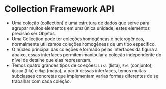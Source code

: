 # Collection Framework API

- Uma coleção (collection) é uma estrutura de dados que serve para agrupar muitos elementos em uma única unidade, estes elementos precisão ser Objetos.
- Uma Collection pode ter coleções homogêneas e heterogêneas, normalmente utilizamos coleções homogêneas de um tipo especifico.
- O núcleo principal das coleções é formado pelas interfaces da figura a abaixo, essas interfaces permitem manipular a coleção independente do nível de detalhe que elas representam.
- Temos quatro grandes tipos de coleções: `List` (lista), `Set` (conjunto), `Queue` (fila) e `Map` (mapa), a partir dessas interfaces, temos muitas subclasses concretas que implementam varias formas diferentes de se trabalhar com cada coleção.
